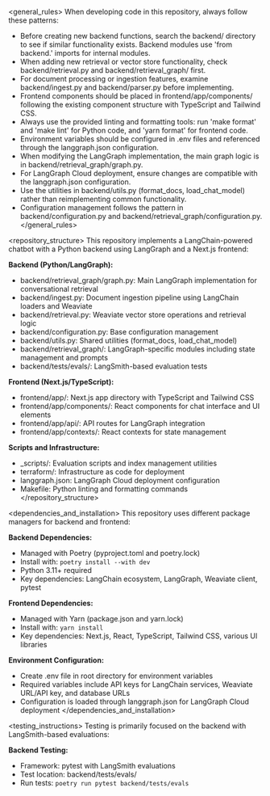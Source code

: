 <general_rules>
When developing code in this repository, always follow these patterns:

- Before creating new backend functions, search the backend/ directory to see if similar functionality exists. Backend modules use 'from backend.' imports for internal modules.
- When adding new retrieval or vector store functionality, check backend/retrieval.py and backend/retrieval_graph/ first.
- For document processing or ingestion features, examine backend/ingest.py and backend/parser.py before implementing.
- Frontend components should be placed in frontend/app/components/ following the existing component structure with TypeScript and Tailwind CSS.
- Always use the provided linting and formatting tools: run 'make format' and 'make lint' for Python code, and 'yarn format' for frontend code.
- Environment variables should be configured in .env files and referenced through the langgraph.json configuration.
- When modifying the LangGraph implementation, the main graph logic is in backend/retrieval_graph/graph.py.
- For LangGraph Cloud deployment, ensure changes are compatible with the langgraph.json configuration.
- Use the utilities in backend/utils.py (format_docs, load_chat_model) rather than reimplementing common functionality.
- Configuration management follows the pattern in backend/configuration.py and backend/retrieval_graph/configuration.py.
</general_rules>

<repository_structure>
This repository implements a LangChain-powered chatbot with a Python backend using LangGraph and a Next.js frontend:

**Backend (Python/LangGraph):**
- backend/retrieval_graph/graph.py: Main LangGraph implementation for conversational retrieval
- backend/ingest.py: Document ingestion pipeline using LangChain loaders and Weaviate
- backend/retrieval.py: Weaviate vector store operations and retrieval logic
- backend/configuration.py: Base configuration management
- backend/utils.py: Shared utilities (format_docs, load_chat_model)
- backend/retrieval_graph/: LangGraph-specific modules including state management and prompts
- backend/tests/evals/: LangSmith-based evaluation tests

**Frontend (Next.js/TypeScript):**
- frontend/app/: Next.js app directory with TypeScript and Tailwind CSS
- frontend/app/components/: React components for chat interface and UI elements
- frontend/app/api/: API routes for LangGraph integration
- frontend/app/contexts/: React contexts for state management

**Scripts and Infrastructure:**
- _scripts/: Evaluation scripts and index management utilities
- terraform/: Infrastructure as code for deployment
- langgraph.json: LangGraph Cloud deployment configuration
- Makefile: Python linting and formatting commands
</repository_structure>

<dependencies_and_installation>
This repository uses different package managers for backend and frontend:

**Backend Dependencies:**
- Managed with Poetry (pyproject.toml and poetry.lock)
- Install with: `poetry install --with dev`
- Python 3.11+ required
- Key dependencies: LangChain ecosystem, LangGraph, Weaviate client, pytest

**Frontend Dependencies:**
- Managed with Yarn (package.json and yarn.lock)
- Install with: `yarn install`
- Key dependencies: Next.js, React, TypeScript, Tailwind CSS, various UI libraries

**Environment Configuration:**
- Create .env file in root directory for environment variables
- Required variables include API keys for LangChain services, Weaviate URL/API key, and database URLs
- Configuration is loaded through langgraph.json for LangGraph Cloud deployment
</dependencies_and_installation>

<testing_instructions>
Testing is primarily focused on the backend with LangSmith-based evaluations:

**Backend Testing:**
- Framework: pytest with LangSmith evaluations
- Test location: backend/tests/evals/
- Run tests: `poetry run pytest backend/tests/evals`

